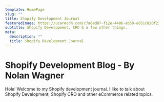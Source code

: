 ```yaml
---
template: HomePage
slug: ""
title: Shopify Development Journal
featuredImage: https://ucarecdn.com/c7a6ad87-f12e-4486-ab59-e851c028f21b/
subtitle: Shopify Development, CRO & a few other things.
meta:
  description: ""
  title: Shopify Development Journal
---
```

# Shopify Development Blog - By Nolan Wagner

Hola! Welcome to my Shopify development journal. I like to talk about Shopify Development, Shopify CRO and other eCommerce related topics.